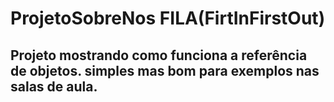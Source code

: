 # ProjetoSobreNos FILA(FirtInFirstOut)
## Projeto mostrando como funciona a referência de objetos. simples mas bom para exemplos nas salas de aula.
